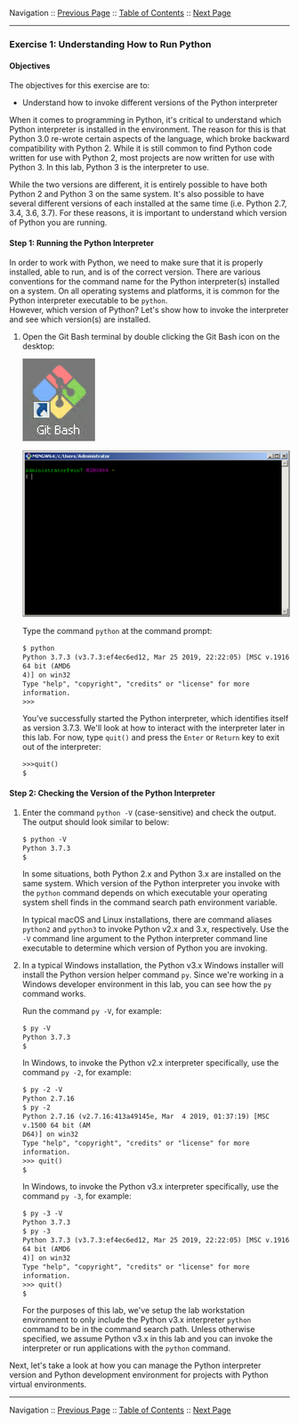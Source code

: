 Navigation :: [Previous Page](LTRPRG-1100-02b1-Python.md) :: [Table of Contents](LTRPRG-1100-00-Intro.md#table-of-contents) :: [Next Page](LTRPRG-1100-02b3-Python-Ex2.md)

---

### Exercise 1: Understanding How to Run Python

#### Objectives

The objectives for this exercise are to:

* Understand how to invoke different versions of the Python interpreter

When it comes to programming in Python, it's critical to understand which Python interpreter is installed in the 
environment. The reason for this is that Python 3.0 re-wrote certain aspects of the language, which broke backward 
compatibility with Python 2. While it is still common to find Python code written for use with Python 2, most 
projects are now written for use with Python 3. In this lab, Python 3 is the interpreter to use.

While the two versions are different, it is entirely possible to have both Python 2 and Python 3 on the same system. 
It's also possible to have several different versions of each installed at the same time (i.e. Python 2.7, 3.4, 3.6,
3.7). For these reasons, it is important to understand which version of Python you are running.

#### Step 1: Running the Python Interpreter

In order to work with Python, we need to make sure that it is properly installed, able to run, and is of the 
correct version.  There are various conventions for the command name for the Python interpreter(s) installed on a 
system.  On all operating systems and platforms, it is common for the Python interpreter executable to be `python`.  
However, which version of Python?  Let's show how to invoke the interpreter and see which version(s) are installed.

1. Open the Git Bash terminal by double clicking the Git Bash icon on the desktop:
    
    ![Git Bash Icon](assets/Git-02.png)
    
    ![Git Bash Terminal](assets/Git-03.png)
    
    Type the command `python` at the command prompt:
    
    ```
    $ python
    Python 3.7.3 (v3.7.3:ef4ec6ed12, Mar 25 2019, 22:22:05) [MSC v.1916 64 bit (AMD6
    4)] on win32
    Type "help", "copyright", "credits" or "license" for more information.
    >>>
    ```
    
    You've successfully started the Python interpreter, which identifies itself as version 3.7.3.  We'll look at 
    how to interact with the interpreter later in this lab.  For now, type `quit()` and press the `Enter` or `Return` 
    key to exit out of the interpreter:
    
    ```
    >>>quit()
    $
    ```

#### Step 2: Checking the Version of the Python Interpreter

1.  Enter the command `python -V` (case-sensitive) and check the output.  The output should look
similar to below:
    
    ```
    $ python -V
    Python 3.7.3
    $
    ```
    
    In some situations, both Python 2.x and Python 3.x are installed on the same system.  Which version of the Python
    interpreter you invoke with the `python` command depends on which executable your operating system shell finds 
    in the command search path environment variable.
    
    In typical macOS and Linux installations, there are command aliases `python2` and `python3` to invoke Python v2.x 
    and 3.x, respectively.  Use the `-V` command line argument to the Python interpreter command line executable to 
    determine which version of Python you are invoking.
    
2.  In a typical Windows installation, the Python v3.x Windows installer will install the Python version helper 
command `py`.  Since we're working in a Windows developer environment in this lab, you can see how the `py` command 
works.
    
    Run the command `py -V`, for example:
    
    ```
    $ py -V
    Python 3.7.3
    $
    ```
    
    In Windows, to invoke the Python v2.x interpreter specifically, use the command `py -2`, for example:
    
    ```
    $ py -2 -V
    Python 2.7.16
    $ py -2
    Python 2.7.16 (v2.7.16:413a49145e, Mar  4 2019, 01:37:19) [MSC v.1500 64 bit (AM
    D64)] on win32
    Type "help", "copyright", "credits" or "license" for more information.
    >>> quit()
    $
    ```
    
    In Windows, to invoke the Python v3.x interpreter specifically, use the command `py -3`, for example:
    
    ```
    $ py -3 -V
    Python 3.7.3
    $ py -3
    Python 3.7.3 (v3.7.3:ef4ec6ed12, Mar 25 2019, 22:22:05) [MSC v.1916 64 bit (AMD6
    4)] on win32
    Type "help", "copyright", "credits" or "license" for more information.
    >>> quit()
    $
    ```
    
    For the purposes of this lab, we've setup the lab workstation environment to only include the Python v3.x 
    interpreter `python` command to be in the command search path.  Unless otherwise specified, we assume Python v3.x
    in this lab and you can invoke the interpreter or run applications with the `python` command.

Next, let's take a look at how you can manage the Python interpreter version and Python development environment for 
projects with Python virtual environments.

---

Navigation :: [Previous Page](LTRPRG-1100-02b1-Python.md) :: [Table of Contents](LTRPRG-1100-00-Intro.md#table-of-contents) :: [Next Page](LTRPRG-1100-02b3-Python-Ex2.md)
